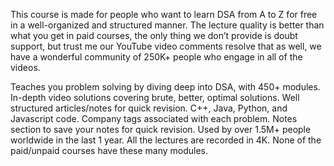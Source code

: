 This course is made for people who want to learn DSA from A to Z for free in a well-organized and structured manner. The lecture quality is better than what you get in paid courses, the only thing we don’t provide is doubt support, but trust me our YouTube video comments resolve that as well, we have a wonderful community of 250K+ people who engage in all of the videos.

Teaches you problem solving by diving deep into DSA, with 450+ modules.
In-depth video solutions covering brute, better, optimal solutions.
Well structured articles/notes for quick revision.
C++, Java, Python, and Javascript code.
Company tags associated with each problem.
Notes section to save your notes for quick revision.
Used by over 1.5M+ people worldwide in the last 1 year.
All the lectures are recorded in 4K.
None of the paid/unpaid courses have these many modules.

